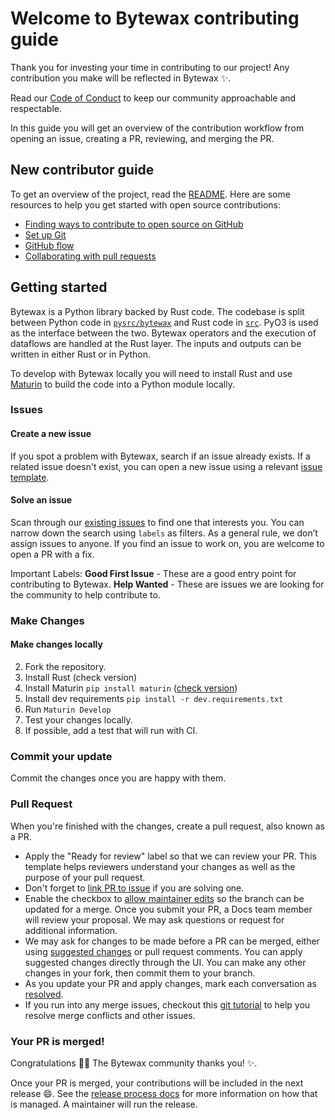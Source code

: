 # Welcome to Bytewax contributing guide

Thank you for investing your time in contributing to our project! Any contribution you make will be reflected in Bytewax :sparkles:. 

Read our [Code of Conduct](CODE_OF_CONDUCT.md) to keep our community approachable and respectable.

In this guide you will get an overview of the contribution workflow from opening an issue, creating a PR, reviewing, and merging the PR.

## New contributor guide

To get an overview of the project, read the [README](README.md). Here are some resources to help you get started with open source contributions:

- [Finding ways to contribute to open source on GitHub](https://docs.github.com/en/get-started/exploring-projects-on-github/finding-ways-to-contribute-to-open-source-on-github)
- [Set up Git](https://docs.github.com/en/get-started/quickstart/set-up-git)
- [GitHub flow](https://docs.github.com/en/get-started/quickstart/github-flow)
- [Collaborating with pull requests](https://docs.github.com/en/github/collaborating-with-pull-requests)


## Getting started

Bytewax is a Python library backed by Rust code. The codebase is split between Python code in [`pysrc/bytewax`](https://github.com/bytewax/bytewax/tree/main/pysrc/bytewax) and Rust code in [`src`](https://github.com/bytewax/bytewax/tree/main/src). PyO3 is used as the interface between the two. Bytewax operators and the execution of dataflows are handled at the Rust layer. The inputs and outputs can be written in either Rust or in Python.

To develop with Bytewax locally you will need to install Rust and use [Maturin](https://github.com/PyO3/maturin) to build the code into a Python module locally. 

### Issues

#### Create a new issue

If you spot a problem with Bytewax, search if an issue already exists. If a related issue doesn't exist, you can open a new issue using a relevant [issue template](https://github.com/bytewax/bytewax/issues/new/choose). 

#### Solve an issue

Scan through our [existing issues](https://github.com/bytewax/bytewax/issues) to find one that interests you. You can narrow down the search using `labels` as filters. As a general rule, we don’t assign issues to anyone. If you find an issue to work on, you are welcome to open a PR with a fix.

Important Labels:
**Good First Issue** - These are a good entry point for contributing to Bytewax.
**Help Wanted** - These are issues we are looking for the community to help contribute to.

### Make Changes

#### Make changes locally

2. Fork the repository.
3. Install Rust (check version)
4. Install Maturin `pip install maturin` ([check version](https://github.com/bytewax/bytewax/blob/main/pyproject.toml))
5. Install dev requirements `pip install -r dev.requirements.txt`
5. Run `Maturin Develop`
6. Test your changes locally.
7. If possible, add a test that will run with CI.

### Commit your update

Commit the changes once you are happy with them. 

### Pull Request

When you're finished with the changes, create a pull request, also known as a PR.
- Apply the "Ready for review" label so that we can review your PR. This template helps reviewers understand your changes as well as the purpose of your pull request. 
- Don't forget to [link PR to issue](https://docs.github.com/en/issues/tracking-your-work-with-issues/linking-a-pull-request-to-an-issue) if you are solving one.
- Enable the checkbox to [allow maintainer edits](https://docs.github.com/en/github/collaborating-with-issues-and-pull-requests/allowing-changes-to-a-pull-request-branch-created-from-a-fork) so the branch can be updated for a merge.
Once you submit your PR, a Docs team member will review your proposal. We may ask questions or request for additional information.
- We may ask for changes to be made before a PR can be merged, either using [suggested changes](https://docs.github.com/en/github/collaborating-with-issues-and-pull-requests/incorporating-feedback-in-your-pull-request) or pull request comments. You can apply suggested changes directly through the UI. You can make any other changes in your fork, then commit them to your branch.
- As you update your PR and apply changes, mark each conversation as [resolved](https://docs.github.com/en/github/collaborating-with-issues-and-pull-requests/commenting-on-a-pull-request#resolving-conversations).
- If you run into any merge issues, checkout this [git tutorial](https://github.com/skills/resolve-merge-conflicts) to help you resolve merge conflicts and other issues.

### Your PR is merged!

Congratulations :tada::tada: The Bytewax community thanks you! :sparkles:. 

Once your PR is merged, your contributions will be included in the next release 😄. See the [release process docs](https://github.com/bytewax/bytewax/blob/main/RELEASE.md) for more information on how that is managed. A maintainer will run the release. 
